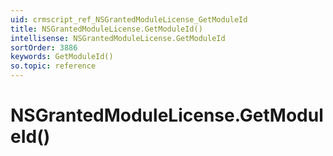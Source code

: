 ```yaml
---
uid: crmscript_ref_NSGrantedModuleLicense_GetModuleId
title: NSGrantedModuleLicense.GetModuleId()
intellisense: NSGrantedModuleLicense.GetModuleId
sortOrder: 3886
keywords: GetModuleId()
so.topic: reference
---
```


# NSGrantedModuleLicense.GetModuleId()

